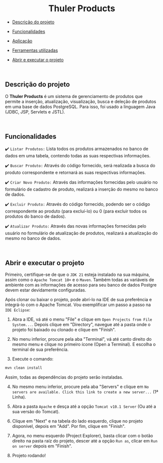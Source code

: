 <h1 align="center"> Thuler Products </h1>

- [Descrição do projeto](#descrição-do-projeto)
  
- [Funcionalidades](#funcionalidades)

- [Aplicação](#aplicação)

- [Ferramentas utilizadas](#ferramentas-utilizadas)

- [Abrir e executar o projeto](#abrir-e-executar-o-projeto)
  
<br>

## Descrição do projeto

<p align="justify">
  
O <strong>Thuler Products</strong> é um sistema de gerenciamento de produtos que permite a inserção, atualização, visualização, busca e deleção de produtos em uma base de dados PostgreSQL.
Para isso, foi usado a linguagem Java (JDBC, JSP, Servlets e JSTL).

</p>

<br>

## Funcionalidades

:heavy_check_mark: `Listar Produtos:` Lista todos os produtos armazenados no banco de dados em uma tabela, contendo todas as suas respectivas informações.

:heavy_check_mark: `Buscar Produto:` Através do código fornecido, será realizada a busca do produto correspondente e retornará as suas respectivas informações.

:heavy_check_mark: `Criar Novo Produto:` Através das informações fornecidas pelo usuário no formulário de cadastro de produto, realizará a inserção do mesmo no banco de dados.

:heavy_check_mark: `Excluir Produto:` Através do código fornecido, podendo ser o código correspondente ao produto (para excluí-lo) ou 0 (para excluir todos os produtos do banco de dados).

:heavy_check_mark: `Atualizar Produto:` Através das novas informações fornecidas pelo usuário no formulário de atualização de produtos, realizará a atualização do mesmo no banco de dados.

<br>

## Abrir e executar o projeto

Primeiro, certifique-se de que o `JDK 21` esteja instalado na sua máquina, assim como o `Apache Tomcat 10+` e o `Maven`. Também todas as variáveis de ambiente com as informações de acesso para seu banco de dados Postgre devem estar devidamente configuradas.

Após clonar ou baixar o projeto, pode abrí-lo na IDE de sua preferência e integrá-lo com o Apache Tomcat. Vou exemplificar um passo a passo na `IDE Eclipse`:

1. Abra a IDE, vá até o menu "File" e clique em `Open Projects from File System...`. Depois clique em "Directory", navegue até a pasta onde o projeto foi baixado ou clonado e clique em "Finish".

2. No menu inferior, procure pela aba "Terminal", vá até canto direito do mesmo menu e clique no primeiro ícone (Open a Terminal). E escolha o terminal de sua preferência.

3. Execute o comando:
```bash
mvn clean install
```
Assim, todas as dependências do projeto serão instaladas.

4. No mesmo menu inferior, procure pela aba "Servers" e clique em `No servers are available. Click this link to create a new server...` (1ª Linha).

5. Abra a pasta `Apache` e desça até a opção `Tomcat v10.1 Server` (Ou até a sua versão do Tomcat).

6. Clique em "Next" e na tabela do lado esquerdo, clique no projeto disponível, depois em "Add". Por fim, clique em "Finish".

7. Agora, no menu esquerdo (Project Explorer), basta clicar com o botão direito na pasta raíz do projeto, descer até a opção `Run as`, clicar em `Run on server` depois em "Finish".

8. Projeto rodando!

<br>
